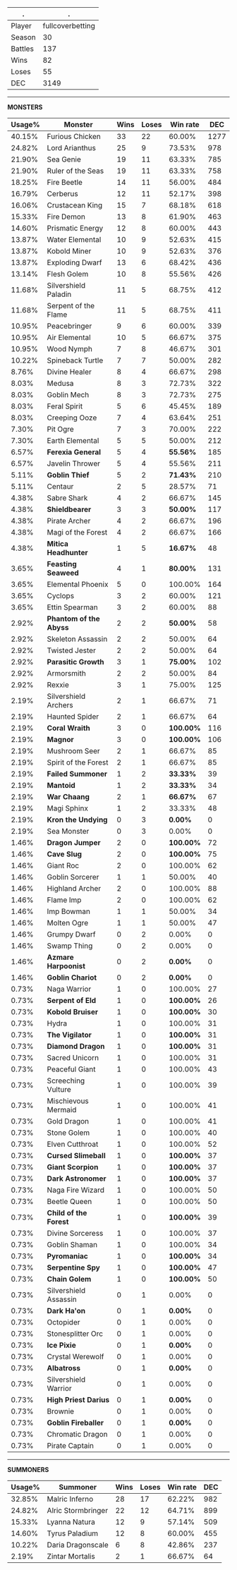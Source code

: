 .|.
|-|-
Player|fullcoverbetting
Season|30
Battles|137
Wins|82
Loses|55
DEC|3149

---
**MONSTERS**

Usage%|Monster|Wins|Loses|Win rate|DEC|
-|-|-|-|-|-|
40.15%|Furious Chicken|33|22|60.00%|1277|
24.82%|Lord Arianthus|25|9|73.53%|978|
21.90%|Sea Genie|19|11|63.33%|785|
21.90%|Ruler of the Seas|19|11|63.33%|758|
18.25%|Fire Beetle|14|11|56.00%|484|
16.79%|Cerberus|12|11|52.17%|398|
16.06%|Crustacean King|15|7|68.18%|618|
15.33%|Fire Demon|13|8|61.90%|463|
14.60%|Prismatic Energy|12|8|60.00%|443|
13.87%|Water Elemental|10|9|52.63%|415|
13.87%|Kobold Miner|10|9|52.63%|376|
13.87%|Exploding Dwarf|13|6|68.42%|436|
13.14%|Flesh Golem|10|8|55.56%|426|
11.68%|Silvershield Paladin|11|5|68.75%|412|
11.68%|Serpent of the Flame|11|5|68.75%|411|
10.95%|Peacebringer|9|6|60.00%|339|
10.95%|Air Elemental|10|5|66.67%|375|
10.95%|Wood Nymph|7|8|46.67%|301|
10.22%|Spineback Turtle|7|7|50.00%|282|
8.76%|Divine Healer|8|4|66.67%|298|
8.03%|Medusa|8|3|72.73%|322|
8.03%|Goblin Mech|8|3|72.73%|275|
8.03%|Feral Spirit|5|6|45.45%|189|
8.03%|Creeping Ooze|7|4|63.64%|251|
7.30%|Pit Ogre|7|3|70.00%|222|
7.30%|Earth Elemental|5|5|50.00%|212|
6.57%|**Ferexia General**|5|4|**55.56%**|185|
6.57%|Javelin Thrower|5|4|55.56%|211|
5.11%|**Goblin Thief**|5|2|**71.43%**|210|
5.11%|Centaur|2|5|28.57%|71|
4.38%|Sabre Shark|4|2|66.67%|145|
4.38%|**Shieldbearer**|3|3|**50.00%**|117|
4.38%|Pirate Archer|4|2|66.67%|196|
4.38%|Magi of the Forest|4|2|66.67%|166|
4.38%|**Mitica Headhunter**|1|5|**16.67%**|48|
3.65%|**Feasting Seaweed**|4|1|**80.00%**|131|
3.65%|Elemental Phoenix|5|0|100.00%|164|
3.65%|Cyclops|3|2|60.00%|121|
3.65%|Ettin Spearman|3|2|60.00%|88|
2.92%|**Phantom of the Abyss**|2|2|**50.00%**|58|
2.92%|Skeleton Assassin|2|2|50.00%|64|
2.92%|Twisted Jester|2|2|50.00%|64|
2.92%|**Parasitic Growth**|3|1|**75.00%**|102|
2.92%|Armorsmith|2|2|50.00%|84|
2.92%|Rexxie|3|1|75.00%|125|
2.19%|Silvershield Archers|2|1|66.67%|71|
2.19%|Haunted Spider|2|1|66.67%|64|
2.19%|**Coral Wraith**|3|0|**100.00%**|116|
2.19%|**Magnor**|3|0|**100.00%**|106|
2.19%|Mushroom Seer|2|1|66.67%|85|
2.19%|Spirit of the Forest|2|1|66.67%|85|
2.19%|**Failed Summoner**|1|2|**33.33%**|39|
2.19%|**Mantoid**|1|2|**33.33%**|34|
2.19%|**War Chaang**|2|1|**66.67%**|67|
2.19%|Magi Sphinx|1|2|33.33%|48|
2.19%|**Kron the Undying**|0|3|**0.00%**|0|
2.19%|Sea Monster|0|3|0.00%|0|
1.46%|**Dragon Jumper**|2|0|**100.00%**|72|
1.46%|**Cave Slug**|2|0|**100.00%**|75|
1.46%|Giant Roc|2|0|100.00%|62|
1.46%|Goblin Sorcerer|1|1|50.00%|40|
1.46%|Highland Archer|2|0|100.00%|88|
1.46%|Flame Imp|2|0|100.00%|62|
1.46%|Imp Bowman|1|1|50.00%|34|
1.46%|Molten Ogre|1|1|50.00%|47|
1.46%|Grumpy Dwarf|0|2|0.00%|0|
1.46%|Swamp Thing|0|2|0.00%|0|
1.46%|**Azmare Harpoonist**|0|2|**0.00%**|0|
1.46%|**Goblin Chariot**|0|2|**0.00%**|0|
0.73%|Naga Warrior|1|0|100.00%|27|
0.73%|**Serpent of Eld**|1|0|**100.00%**|26|
0.73%|**Kobold Bruiser**|1|0|**100.00%**|30|
0.73%|Hydra|1|0|100.00%|31|
0.73%|**The Vigilator**|1|0|**100.00%**|31|
0.73%|**Diamond Dragon**|1|0|**100.00%**|31|
0.73%|Sacred Unicorn|1|0|100.00%|31|
0.73%|Peaceful Giant|1|0|100.00%|43|
0.73%|Screeching Vulture|1|0|100.00%|39|
0.73%|Mischievous Mermaid|1|0|100.00%|41|
0.73%|Gold Dragon|1|0|100.00%|41|
0.73%|Stone Golem|1|0|100.00%|40|
0.73%|Elven Cutthroat|1|0|100.00%|52|
0.73%|**Cursed Slimeball**|1|0|**100.00%**|37|
0.73%|**Giant Scorpion**|1|0|**100.00%**|37|
0.73%|**Dark Astronomer**|1|0|**100.00%**|37|
0.73%|Naga Fire Wizard|1|0|100.00%|50|
0.73%|Beetle Queen|1|0|100.00%|50|
0.73%|**Child of the Forest**|1|0|**100.00%**|39|
0.73%|Divine Sorceress|1|0|100.00%|37|
0.73%|Goblin Shaman|1|0|100.00%|34|
0.73%|**Pyromaniac**|1|0|**100.00%**|34|
0.73%|**Serpentine Spy**|1|0|**100.00%**|47|
0.73%|**Chain Golem**|1|0|**100.00%**|50|
0.73%|Silvershield Assassin|0|1|0.00%|0|
0.73%|**Dark Ha'on**|0|1|**0.00%**|0|
0.73%|Octopider|0|1|0.00%|0|
0.73%|Stonesplitter Orc|0|1|0.00%|0|
0.73%|**Ice Pixie**|0|1|**0.00%**|0|
0.73%|Crystal Werewolf|0|1|0.00%|0|
0.73%|**Albatross**|0|1|**0.00%**|0|
0.73%|Silvershield Warrior|0|1|0.00%|0|
0.73%|**High Priest Darius**|0|1|**0.00%**|0|
0.73%|Brownie|0|1|0.00%|0|
0.73%|**Goblin Fireballer**|0|1|**0.00%**|0|
0.73%|Chromatic Dragon|0|1|0.00%|0|
0.73%|Pirate Captain|0|1|0.00%|0|

---
**SUMMONERS**

Usage%|Summoner|Wins|Loses|Win rate|DEC|
-|-|-|-|-|-|
32.85%|Malric Inferno|28|17|62.22%|982|
24.82%|Alric Stormbringer|22|12|64.71%|899|
15.33%|Lyanna Natura|12|9|57.14%|509|
14.60%|Tyrus Paladium|12|8|60.00%|455|
10.22%|Daria Dragonscale|6|8|42.86%|237|
2.19%|Zintar Mortalis|2|1|66.67%|64|
